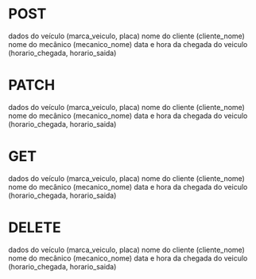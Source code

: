 # POST

dados do veículo (marca_veiculo, placa)
nome do cliente (cliente_nome)
nome do mecânico (mecanico_nome)
data e hora da chegada do veiculo (horario_chegada, horario_saida)


# PATCH

dados do veículo (marca_veiculo, placa)
nome do cliente (cliente_nome)
nome do mecânico (mecanico_nome)
data e hora da chegada do veiculo (horario_chegada, horario_saida)

# GET

dados do veículo (marca_veiculo, placa)
nome do cliente (cliente_nome)
nome do mecânico (mecanico_nome)
data e hora da chegada do veiculo (horario_chegada, horario_saida)

# DELETE

dados do veículo (marca_veiculo, placa)
nome do cliente (cliente_nome)
nome do mecânico (mecanico_nome)
data e hora da chegada do veiculo (horario_chegada, horario_saida)